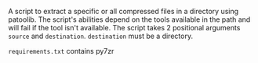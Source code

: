A script to extract a specific or all compressed files in a directory using patoolib. 
The script's abilities depend on the tools available in the path and will fail if the tool isn't available.
The script takes 2 positional arguments `source` and `destination`. `destination` must be a directory.

`requirements.txt` contains py7zr
